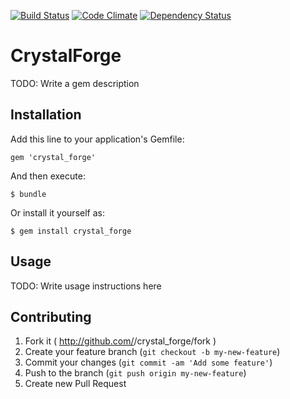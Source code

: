 [![Build Status](https://travis-ci.org/benfalk/crystal_forge.svg?branch=master)](https://travis-ci.org/benfalk/crystal_forge)
[![Code Climate](https://codeclimate.com/github/benfalk/crystal_forge/badges/gpa.svg)](https://codeclimate.com/github/benfalk/crystal_forge)
[![Dependency Status](https://gemnasium.com/benfalk/crystal_forge.svg)](https://gemnasium.com/benfalk/crystal_forge)

# CrystalForge

TODO: Write a gem description

## Installation

Add this line to your application's Gemfile:

    gem 'crystal_forge'

And then execute:

    $ bundle

Or install it yourself as:

    $ gem install crystal_forge

## Usage

TODO: Write usage instructions here

## Contributing

1. Fork it ( http://github.com/<my-github-username>/crystal_forge/fork )
2. Create your feature branch (`git checkout -b my-new-feature`)
3. Commit your changes (`git commit -am 'Add some feature'`)
4. Push to the branch (`git push origin my-new-feature`)
5. Create new Pull Request
